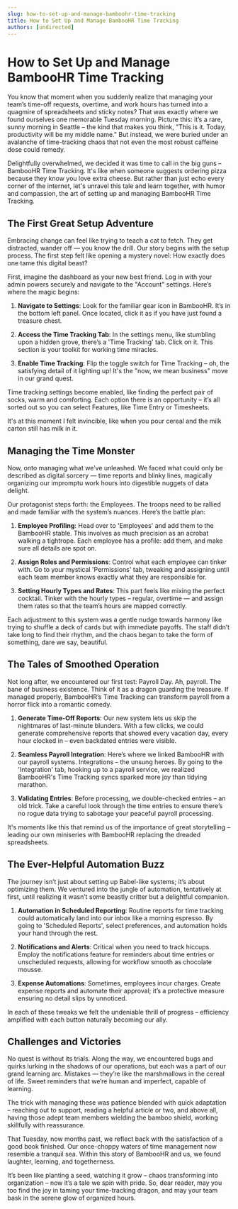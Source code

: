 ```yaml
---
slug: how-to-set-up-and-manage-bamboohr-time-tracking
title: How to Set Up and Manage BambooHR Time Tracking
authors: [undirected]
---
```



# How to Set Up and Manage BambooHR Time Tracking

You know that moment when you suddenly realize that managing your team’s time-off requests, overtime, and work hours has turned into a quagmire of spreadsheets and sticky notes? That was exactly where we found ourselves one memorable Tuesday morning. Picture this: it’s a rare, sunny morning in Seattle – the kind that makes you think, "This is it. Today, productivity will be my middle name." But instead, we were buried under an avalanche of time-tracking chaos that not even the most robust caffeine dose could remedy.

Delightfully overwhelmed, we decided it was time to call in the big guns – BambooHR Time Tracking. It's like when someone suggests ordering pizza because they know you love extra cheese. But rather than just echo every corner of the internet, let's unravel this tale and learn together, with humor and compassion, the art of setting up and managing BambooHR Time Tracking. 

## The First Great Setup Adventure

Embracing change can feel like trying to teach a cat to fetch. They get distracted, wander off — you know the drill. Our story begins with the setup process. The first step felt like opening a mystery novel: How exactly does one tame this digital beast?

First, imagine the dashboard as your new best friend. Log in with your admin powers securely and navigate to the "Account" settings. Here’s where the magic begins: 

1. **Navigate to Settings**: Look for the familiar gear icon in BambooHR. It’s in the bottom left panel. Once located, click it as if you have just found a treasure chest.

2. **Access the Time Tracking Tab**: In the settings menu, like stumbling upon a hidden grove, there’s a 'Time Tracking' tab. Click on it. This section is your toolkit for working time miracles.

3. **Enable Time Tracking**: Flip the toggle switch for Time Tracking – oh, the satisfying detail of it lighting up! It's the "now, we mean business" move in our grand quest.

Time tracking settings become enabled, like finding the perfect pair of socks, warm and comforting. Each option there is an opportunity – it’s all sorted out so you can select Features, like Time Entry or Timesheets. 

It's at this moment I felt invincible, like when you pour cereal and the milk carton still has milk in it. 

## Managing the Time Monster

Now, onto managing what we’ve unleashed. We faced what could only be described as digital sorcery — time reports and blinky lines, magically organizing our impromptu work hours into digestible nuggets of data delight.

Our protagonist steps forth: the Employees. The troops need to be rallied and made familiar with the system’s nuances. Here’s the battle plan:

1. **Employee Profiling**: Head over to 'Employees' and add them to the BambooHR stable. This involves as much precision as an acrobat walking a tightrope. Each employee has a profile: add them, and make sure all details are spot on.

2. **Assign Roles and Permissions**: Control what each employee can tinker with. Go to your mystical 'Permissions' tab, tweaking and assigning until each team member knows exactly what they are responsible for.

3. **Setting Hourly Types and Rates**: This part feels like mixing the perfect cocktail. Tinker with the hourly types – regular, overtime — and assign them rates so that the team’s hours are mapped correctly.

Each adjustment to this system was a gentle nudge towards harmony like trying to shuffle a deck of cards but with immediate payoffs. The staff didn’t take long to find their rhythm, and the chaos began to take the form of something, dare we say, beautiful.

## The Tales of Smoothed Operation

Not long after, we encountered our first test: Payroll Day. Ah, payroll. The bane of business existence. Think of it as a dragon guarding the treasure. If managed properly, BambooHR’s Time Tracking can transform payroll from a horror flick into a romantic comedy.

1. **Generate Time-Off Reports**: Our new system lets us skip the nightmares of last-minute blunders. With a few clicks, we could generate comprehensive reports that showed every vacation day, every hour clocked in – even backdated entries were visible.

2. **Seamless Payroll Integration**: Here’s where we linked BambooHR with our payroll systems. Integrations – the unsung heroes. By going to the 'Integration' tab, hooking up to a payroll service, we realized BambooHR's Time Tracking syncs sparked more joy than tidying marathon.

3. **Validating Entries**: Before processing, we double-checked entries – an old trick. Take a careful look through the time entries to ensure there’s no rogue data trying to sabotage your peaceful payroll processing.

It's moments like this that remind us of the importance of great storytelling – leading our own miniseries with BambooHR replacing the dreaded spreadsheets. 

## The Ever-Helpful Automation Buzz

The journey isn’t just about setting up Babel-like systems; it’s about optimizing them. We ventured into the jungle of automation, tentatively at first, until realizing it wasn’t some beastly critter but a delightful companion.

1. **Automation in Scheduled Reporting**: Routine reports for time tracking could automatically land into our inbox like a morning espresso. By going to 'Scheduled Reports', select preferences, and automation holds your hand through the rest.

2. **Notifications and Alerts**: Critical when you need to track hiccups. Employ the notifications feature for reminders about time entries or unscheduled requests, allowing for workflow smooth as chocolate mousse.

3. **Expense Automations**: Sometimes, employees incur charges. Create expense reports and automate their approval; it’s a protective measure ensuring no detail slips by unnoticed.

In each of these tweaks we felt the undeniable thrill of progress – efficiency amplified with each button naturally becoming our ally. 

## Challenges and Victories

No quest is without its trials. Along the way, we encountered bugs and quirks lurking in the shadows of our operations, but each was a part of our grand learning arc. Mistakes — they’re like the marshmallows in the cereal of life. Sweet reminders that we’re human and imperfect, capable of learning.

The trick with managing these was patience blended with quick adaptation – reaching out to support, reading a helpful article or two, and above all, having those adept team members wielding the bamboo shield, working skillfully with reassurance.

That Tuesday, now months past, we reflect back with the satisfaction of a good book finished. Our once-choppy waters of time management now resemble a tranquil sea. Within this story of BambooHR and us, we found laughter, learning, and togetherness.

It’s been like planting a seed, watching it grow – chaos transforming into organization – now it’s a tale we spin with pride. So, dear reader, may you too find the joy in taming your time-tracking dragon, and may your team bask in the serene glow of organized hours.